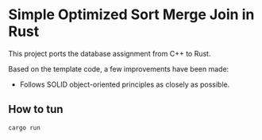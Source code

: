 # Simple Optimized Sort Merge Join in Rust

This project ports the database assignment from C++ to Rust.

Based on the template code, a few improvements have been made:

- Follows SOLID object-oriented principles as closely as possible.

## How to tun

```bash
cargo run
```

